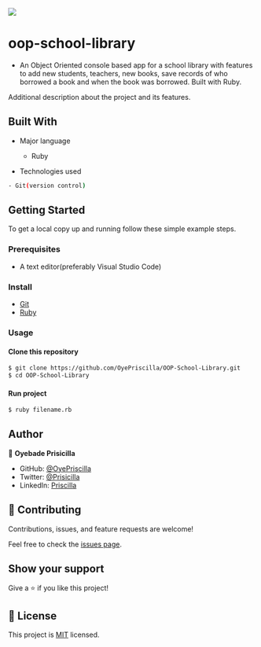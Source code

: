 ![](https://img.shields.io/badge/school-library-dodgerblue)

# oop-school-library

- An Object Oriented console based app for a school library with features to add new students, teachers, new books, save records of who borrowed a book and when the book was borrowed. Built with Ruby.

Additional description about the project and its features.

## Built With

- Major language
  - Ruby

- Technologies used

```bash
- Git(version control)
```

## Getting Started

To get a local copy up and running follow these simple example steps.

### Prerequisites

- A text editor(preferably Visual Studio Code)

### Install

- [Git](https://git-scm.com/downloads)
- [Ruby](https://www.ruby-lang.org/en/downloads/)

### Usage

#### Clone this repository

```bash
$ git clone https://github.com/OyePriscilla/OOP-School-Library.git
$ cd OOP-School-Library
```

#### Run project

```bash
$ ruby filename.rb
```

## Author

👤 **Oyebade Prisicilla**

* GitHub: [@OyePriscilla](https://github.com/OyePriscilla)
* Twitter: [@Prisicilla](https://twitter.com/Prisicilla)
* LinkedIn: [Priscilla](https://linkedin.com/in/oyepriscilla)


## 🤝 Contributing

Contributions, issues, and feature requests are welcome!

Feel free to check the [issues page](https://github.com/OyePriscilla/OOP-School-Library/issues).

## Show your support

Give a ⭐️ if you like this project!

## 📝 License

This project is [MIT](https://opensource.org/licenses/MIT) licensed.